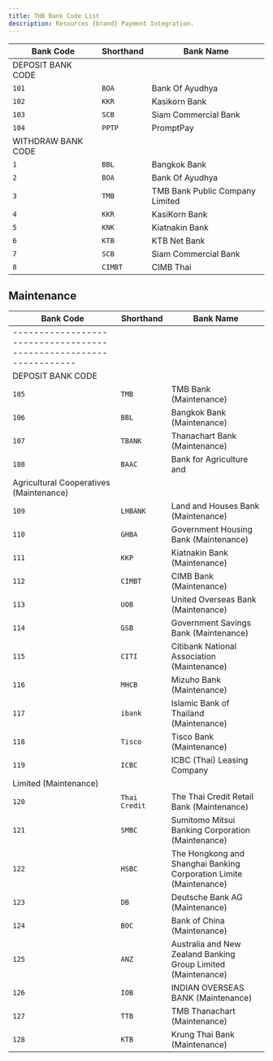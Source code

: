 ```yaml
---
title: THB Bank Code List
description: Resources {brand} Payment Integration. 
---
```


| Bank Code          | Shorthand | Bank Name                       |
| ------------------ | --------- | ------------------------------- |
| DEPOSIT BANK CODE  |
| `101`              | `BOA`     | Bank Of Ayudhya                 |
| `102`              | `KKR`     | Kasikorn Bank                   |
| `103`              | `SCB`     | Siam Commercial Bank            |
| `104`              | `PPTP`    | PromptPay                       |
| WITHDRAW BANK CODE |
| `1`                | `BBL`     | Bangkok Bank                    |
| `2`                | `BOA`     | Bank Of Ayudhya                 |
| `3`                | `TMB`     | TMB Bank Public Company Limited |
| `4`                | `KKR`     | KasiKorn Bank                   |
| `5`                | `KNK`     | Kiatnakin Bank                  |
| `6`                | `KTB`     | KTB Net Bank                    |
| `7`                | `SCB`     | Siam Commercial Bank            |
| `8`                | `CIMBT`   | CIMB Thai                       |

## Maintenance

| Bank Code                                                          | Shorthand     | Bank Name                                                          |
| ------------------------------------------------------------------ | ------------- | ------------------------------------------------------------------ |
| ------------------------------------------------------------------ |
| DEPOSIT BANK CODE                                                  |
| `105`                                                              | `TMB`         | TMB Bank (Maintenance)                                             |
| `106`                                                              | `BBL`         | Bangkok Bank (Maintenance)                                         |
| `107`                                                              | `TBANK`       | Thanachart Bank (Maintenance)                                      |
| `108`                                                              | `BAAC`        | Bank for Agriculture and                                           |
| Agricultural Cooperatives (Maintenance)                            |
| `109`                                                              | `LHBANK`      | Land and Houses Bank (Maintenance)                                 |
| `110`                                                              | `GHBA`        | Government Housing Bank (Maintenance)                              |
| `111`                                                              | `KKP`         | Kiatnakin Bank (Maintenance)                                       |
| `112`                                                              | `CIMBT`       | CIMB Bank (Maintenance)                                            |
| `113`                                                              | `UOB`         | United Overseas Bank (Maintenance)                                 |
| `114`                                                              | `GSB`         | Government Savings Bank (Maintenance)                              |
| `115`                                                              | `CITI`        | Citibank National Association (Maintenance)                        |
| `116`                                                              | `MHCB`        | Mizuho Bank (Maintenance)                                          |
| `117`                                                              | `ibank`       | Islamic Bank of Thailand (Maintenance)                             |
| `118`                                                              | `Tisco`       | Tisco Bank (Maintenance)                                           |
| `119`                                                              | `ICBC`        | ICBC (Thai) Leasing Company                                        |
| Limited (Maintenance)                                              |
| `120`                                                              | `Thai Credit` | The Thai Credit Retail Bank (Maintenance)                          |
| `121`                                                              | `SMBC`        | Sumitomo Mitsui Banking Corporation (Maintenance)                  |
| `122`                                                              | `HSBC`        | The Hongkong and Shanghai Banking Corporation Limite (Maintenance) |
| `123`                                                              | `DB`          | Deutsche Bank AG (Maintenance)                                     |
| `124`                                                              | `BOC`         | Bank of China (Maintenance)                                        |
| `125`                                                              | `ANZ`         | Australia and New Zealand Banking Group Limited (Maintenance)      |
| `126`                                                              | `IOB`         | INDIAN OVERSEAS BANK (Maintenance)                                 |
| `127`                                                              | `TTB`         | TMB Thanachart (Maintenance)                                       |
| `128`                                                              | `KTB`         | Krung Thai Bank (Maintenance)                                      |
